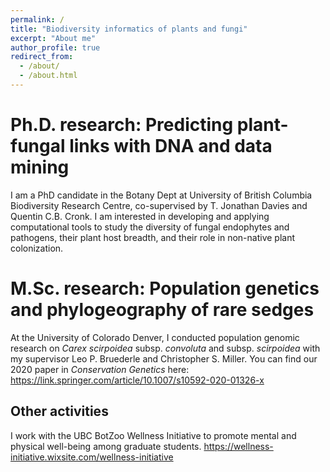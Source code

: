 ```yaml
---
permalink: /
title: "Biodiversity informatics of plants and fungi"
excerpt: "About me"
author_profile: true
redirect_from: 
  - /about/
  - /about.html
---
```


Ph.D. research: Predicting plant-fungal links with DNA and data mining
======
I am a PhD candidate in the Botany Dept at University of British Columbia Biodiversity Research Centre, co-supervised by T. Jonathan Davies and Quentin C.B. Cronk. I am interested in developing and applying computational tools to study the diversity of fungal endophytes and pathogens, their plant host breadth, and their role in non-native plant colonization.

M.Sc. research: Population genetics and phylogeography of rare sedges
======
At the University of Colorado Denver, I conducted population genomic research on <i> Carex scirpoidea </i> subsp. <i> convoluta </i> and subsp. <i> scirpoidea </i> with my supervisor Leo P. Bruederle and Christopher S. Miller.
  You can find our 2020 paper in <i> Conservation Genetics </i> here: <a>https://link.springer.com/article/10.1007/s10592-020-01326-x</a>

Other activities
------
I work with the UBC BotZoo Wellness Initiative to promote mental and physical well-being among graduate students.
<a>https://wellness-initiative.wixsite.com/wellness-initiative</a>

